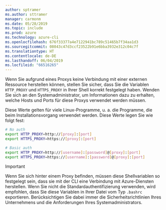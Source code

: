 ```yaml
---
author: sptramer
ms.author: sttramer
manager: carmonm
ms.date: 05/28/2019
ms.topic: include
ms.prod: azure
ms.technology: azure-cli
ms.openlocfilehash: 676f33377a4e7122941bc789c51465b7f34aa1d3
ms.sourcegitcommit: 08043c47d3ccf23522b91e6bba3932e312c04c7f
ms.translationtype: HT
ms.contentlocale: de-DE
ms.lasthandoff: 06/04/2019
ms.locfileid: "66516265"
---
```

Wenn Sie aufgrund eines Proxys keine Verbindung mit einer externen Ressource herstellen können, stellen Sie sicher, dass Sie die Variablen `HTTP_PROXY` und `HTTPS_PROXY` in Ihrer Shell korrekt festgelegt haben. Wenden Sie sich an den Systemadministrator, um Informationen dazu zu erhalten, welche Hosts und Ports für diese Proxys verwendet werden müssen.

Diese Werte gelten für viele Linux-Programme, u. a. die Programme, die beim Installationsvorgang verwendet werden. Diese Werte legen Sie wie folgt fest:

```bash
# No auth
export HTTP_PROXY=http://[proxy]:[port]
export HTTPS_PROXY=https://[proxy]:[port]

# Basic auth
export HTTP_PROXY=http://[username]:[password]@[proxy]:[port]
export HTTPS_PROXY=https://[username]:[password]@[proxy]:[port]
```

> [!IMPORTANT]
> Wenn Sie sich hinter einem Proxy befinden, müssen diese Shellvariablen so festgelegt sein, dass sie mit der CLI eine Verbindung mit Azure-Diensten herstellen.
> Wenn Sie nicht die Standardauthentifizierung verwenden, wird empfohlen, dass Sie diese Variablen in Ihrer Datei vom Typ `.bashrc` exportieren.
> Berücksichtigen Sie dabei immer die Sicherheitsrichtlinien Ihres Unternehmens und die Anforderungen Ihres Systemadministrators.
